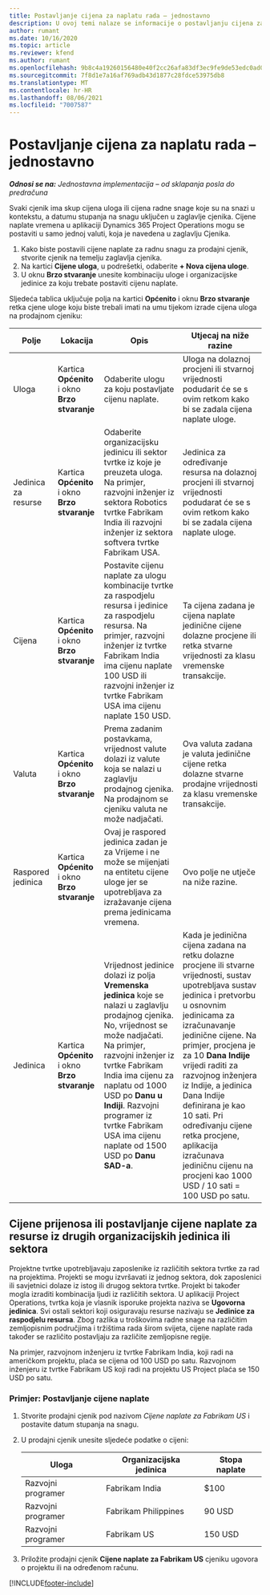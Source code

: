 ```yaml
---
title: Postavljanje cijena za naplatu rada – jednostavno
description: U ovoj temi nalaze se informacije o postavljanju cijena za naplatu radne snage u aplikaciji Project Operations.
author: rumant
ms.date: 10/16/2020
ms.topic: article
ms.reviewer: kfend
ms.author: rumant
ms.openlocfilehash: 9b8c4a19260156480e40f2cc26afa83df3ec9fe9de53edc0ad0ca8c7b78bf352
ms.sourcegitcommit: 7f8d1e7a16af769adb43d1877c28fdce53975db8
ms.translationtype: MT
ms.contentlocale: hr-HR
ms.lasthandoff: 08/06/2021
ms.locfileid: "7007587"
---
```

# <a name="set-up-labor-bill-rates---lite"></a>Postavljanje cijena za naplatu rada – jednostavno

_**Odnosi se na:** Jednostavna implementacija – od sklapanja posla do predračuna_

Svaki cjenik ima skup cijena uloga ili cijena radne snage koje su na snazi u kontekstu, a datumu stupanja na snagu uključen u zaglavlje cjenika. Cijene naplate vremena u aplikaciji Dynamics 365 Project Operations mogu se postaviti u samo jednoj valuti, koja je navedena u zaglavlju Cjenika.

1. Kako biste postavili cijene naplate za radnu snagu za prodajni cjenik, stvorite cjenik na temelju zaglavlja cjenika. 
2. Na kartici **Cijene uloga**, u podrešetki, odaberite **+ Nova cijena uloge**. 
3. U oknu **Brzo stvaranje** unesite kombinaciju uloge i organizacijske jedinice za koju trebate postaviti cijenu naplate.

  Sljedeća tablica uključuje polja na kartici **Općenito** i oknu **Brzo stvaranje** retka cjene uloge koju biste trebali imati na umu tijekom izrade cijena uloga na prodajnom cjeniku:

  | Polje | Lokacija | Opis | Utjecaj na niže razine |
  | --- | --- | --- | --- |
  | Uloga | Kartica **Općenito** i okno **Brzo stvaranje** | Odaberite ulogu za koju postavljate cijenu naplate. | Uloga na dolaznoj procjeni ili stvarnoj vrijednosti podudarit će se s ovim retkom kako bi se zadala cijena naplate uloge. |
  | Jedinica za resurse | Kartica **Općenito** i okno **Brzo stvaranje** | Odaberite organizacijsku jedinicu ili sektor tvrtke iz koje je preuzeta uloga. Na primjer, razvojni inženjer iz sektora Robotics tvrtke Fabrikam India ili razvojni inženjer iz sektora softvera tvrtke Fabrikam USA. | Jedinica za određivanje resursa na dolaznoj procjeni ili stvarnoj vrijednosti podudarat će se s ovim retkom kako bi se zadala cijena naplate uloge. |
  | Cijena | Kartica **Općenito** i okno **Brzo stvaranje** | Postavite cijenu naplate za ulogu kombinacije tvrtke za raspodjelu resursa i jedinice za raspodjelu resursa. Na primjer, razvojni inženjer iz tvrtke Fabrikam India ima cijenu naplate 100 USD ili razvojni inženjer iz tvrtke Fabrikam USA ima cijenu naplate 150 USD. | Ta cijena zadana je cijena naplate jedinične cijene dolazne procjene ili retka stvarne vrijednosti za klasu vremenske transakcije. |
  | Valuta | Kartica **Općenito** i okno **Brzo stvaranje**| Prema zadanim postavkama, vrijednost valute dolazi iz valute koja se nalazi u zaglavlju prodajnog cjenika. Na prodajnom se cjeniku valuta ne može nadjačati. | Ova valuta zadana je valuta jedinične cijene retka dolazne stvarne prodajne vrijednosti za klasu vremenske transakcije. |
  | Raspored jedinica | Kartica **Općenito** i okno **Brzo stvaranje** | Ovaj je raspored jedinica zadan je za Vrijeme i ne može se mijenjati na entitetu cijene uloge jer se upotrebljava za izražavanje cijena prema jedinicama vremena. | Ovo polje ne utječe na niže razine. |
  | Jedinica | Kartica **Općenito** i okno **Brzo stvaranje** | Vrijednost jedinice dolazi iz polja **Vremenska jedinica** koje se nalazi u zaglavlju prodajnog cjenika. No, vrijednost se može nadjačati. Na primjer, razvojni inženjer iz tvrtke Fabrikam India ima cijenu za naplatu od 1000 USD po **Danu u Indiji**. Razvojni programer iz tvrtke Fabrikam USA ima cijenu naplate od 1500 USD po **Danu SAD-a**. | Kada je jedinična cijena zadana na retku dolazne procjene ili stvarne vrijednosti, sustav upotrebljava sustav jedinica i pretvorbu u osnovnim jedinicama za izračunavanje jedinične cijene. Na primjer, procjena je za 10 **Dana Indije** vrijedi raditi za razvojnog inženjera iz Indije, a jedinica Dana Indije definirana je kao 10 sati. Pri određivanju cijene retka procjene, aplikacija izračunava jediničnu cijenu na procjeni kao 1000 USD / 10 sati = 100 USD po satu. |


## <a name="transfer-pricing-or-set-up-bill-rates-for-resources-from-other-organizational-units-or-divisions"></a>Cijene prijenosa ili postavljanje cijene naplate za resurse iz drugih organizacijskih jedinica ili sektora 

Projektne tvrtke upotrebljavaju zaposlenike iz različitih sektora tvrtke za rad na projektima. Projekti se mogu izvršavati iz jednog sektora, dok zaposlenici ili savjetnici dolaze iz istog ili drugog sektora tvrtke. Projekt bi također mogla izraditi kombinacija ljudi iz različitih sektora. U aplikaciji Project Operations, tvrtka koja je vlasnik isporuke projekta naziva se **Ugovorna jedinica**. Svi ostali sektori koji osiguravaju resurse nazivaju se **Jedinice za raspodjelu resursa**. Zbog razlika u troškovima radne snage na različitim zemljopisnim područjima i tržištima rada širom svijeta, cijene naplate rada također se različito postavljaju za različite zemljopisne regije.

Na primjer, razvojnom inženjeru iz tvrtke Fabrikam India, koji radi na američkom projektu, plaća se cijena od 100 USD po satu. Razvojnom inženjeru iz tvrtke Fabrikam US koji radi na projektu US Project plaća se 150 USD po satu.

### <a name="example-set-up-a-bill-rate"></a>Primjer: Postavljanje cijene naplate

1. Stvorite prodajni cjenik pod nazivom *Cijene naplate za Fabrikam US* i postavite datum stupanja na snagu.
2. U prodajni cjenik unesite sljedeće podatke o cijeni:

    | Uloga | Organizacijska jedinica | Stopa naplate |
    | --- | --- | --- |
    | Razvojni programer | Fabrikam India | $100 |
    | Razvojni programer | Fabrikam Philippines | 90 USD |
    | Razvojni programer | Fabrikam US | 150 USD |

3. Priložite prodajni cjenik **Cijene naplate za Fabrikam US** cjeniku ugovora o projektu ili na određenom računu.


[!INCLUDE[footer-include](../../includes/footer-banner.md)]
